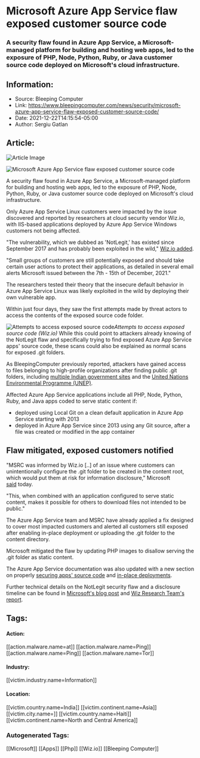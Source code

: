 # Microsoft Azure App Service flaw exposed customer source code
### A security flaw found in Azure App Service, a Microsoft-managed platform for building and hosting web apps, led to the exposure of PHP, Node, Python, Ruby, or Java customer source code deployed on Microsoft's cloud infrastructure.

## Information:
+ Source: Bleeping Computer
+ Link: https://www.bleepingcomputer.com/news/security/microsoft-azure-app-service-flaw-exposed-customer-source-code/
+ Date: 2021-12-22T14:15:54-05:00
+ Author: Sergiu Gatlan


## Article:
![Article Image](https://www.bleepstatic.com/content/hl-images/2021/09/05/Microsoft.jpg)

![Microsoft Azure App Service flaw exposed customer source code](https://www.bleepstatic.com/content/hl-images/2021/09/05/Microsoft.jpg)


A security flaw found in Azure App Service, a Microsoft-managed platform for building and hosting web apps, led to the exposure of PHP, Node, Python, Ruby, or Java customer source code deployed on Microsoft's cloud infrastructure.


Only Azure App Service Linux customers were impacted by the issue discovered and reported by researchers at cloud security vendor Wiz.io, with IIS-based applications deployed by Azure App Service Windows customers not being affected.


"The vulnerability, which we dubbed as 'NotLegit,' has existed since September 2017 and has probably been exploited in the wild," [Wiz.io added](https://www.wiz.io/blog/azure-app-service-source-code-leak).


"Small groups of customers are still potentially exposed and should take certain user actions to protect their applications, as detailed in several email alerts Microsoft issued between the 7th - 15th of December, 2021."


The researchers tested their theory that the insecure default behavior in Azure App Service Linux was likely exploited in the wild by deploying their own vulnerable app. 


Within just four days, they saw the first attempts made by threat actors to access the contents of the exposed source code folder.



![Attempts to access exposed source code](https://www.bleepstatic.com/images/news/u/1109292/2021/Attempts_to_access_exposed_source_code.PNG)*Attempts to access exposed source code (Wiz.io)*
While this could point to attackers already knowing of the NotLegit flaw and specifically trying to find exposed Azure App Service apps' source code, these scans could also be explained as normal scans for exposed .git folders.


As BleepingComputer previously reported, attackers have gained access to files belonging to high-profile organizations after finding public .git folders, including [multiple Indian government sites](https://www.bleepingcomputer.com/news/security/researchers-hacked-indian-govt-sites-via-exposed-git-and-env-files/) and the [United Nations Environmental Programme (UNEP)](https://www.bleepingcomputer.com/news/security/united-nations-data-breach-exposed-over-100k-unep-staff-records/).


Affected Azure App Service applications include all PHP, Node, Python, Ruby, and Java apps coded to serve static content if:


* deployed using Local Git on a clean default application in Azure App Service starting with 2013
* deployed in Azure App Service since 2013 using any Git source, after a file was created or modified in the app container

Flaw mitigated, exposed customers notified
------------------------------------------


"MSRC was informed by Wiz.io [..] of an issue where customers can unintentionally configure the .git folder to be created in the content root, which would put them at risk for information disclosure," Microsoft [said](https://msrc-blog.microsoft.com/2021/12/22/azure-app-service-linux-source-repository-exposure/) today.


"This, when combined with an application configured to serve static content, makes it possible for others to download files not intended to be public."


The Azure App Service team and MSRC have already applied a fix designed to cover most impacted customers and alerted all customers still exposed after enabling in-place deployment or uploading the .git folder to the content directory.


Microsoft mitigated the flaw by updating PHP images to disallow serving the .git folder as static content.


The Azure App Service documentation was also updated with a new section on properly [securing apps' source code](https://docs.microsoft.com/en-us/azure/app-service/security-recommendations#data-protection) and [in-place deployments](https://github.com/projectkudu/kudu/wiki/Deploying-inplace-and-without-repository#inplace-deployment).



Further technical details on the NotLegit security flaw and a disclosure timeline can be found in [Microsoft's blog post](https://msrc-blog.microsoft.com/2021/12/22/azure-app-service-linux-source-repository-exposure/) and [Wiz Research Team's report](https://www.wiz.io/blog/azure-app-service-source-code-leak).





## Tags:

#### Action:
[[action.malware.name=at]] [[action.malware.name=Ping]] [[action.malware.name=Ping]] [[action.malware.name=Tor]]

#### Industry:
[[victim.industry.name=Information]]

#### Location:
[[victim.country.name=India]] [[victim.continent.name=Asia]] [[victim.city.name=]] [[victim.country.name=Haiti]] [[victim.continent.name=North and Central America]]

### Autogenerated Tags:
[[Microsoft]] [[Apps]] [[Php]] [[Wiz.io]] [[Bleeping Computer]]

